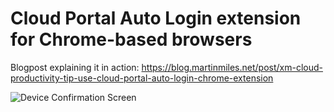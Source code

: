 # Cloud Portal Auto Login extension for Chrome-based browsers

Blogpost explaining it in action: https://blog.martinmiles.net/post/xm-cloud-productivity-tip-use-cloud-portal-auto-login-chrome-extension

![Device Confirmation Screen]([files://C:/Users/jzhang/Desktop/Isolated.png](https://blog.martinmiles.net/img/2025/05/xm-cloud-productivity-tip-use-cloud-portal-auto-login-chrome-extension/confirm.png))

